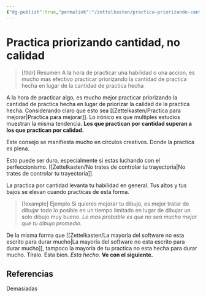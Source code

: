 ```yaml
---
{"dg-publish":true,"permalink":"/zettelkasten/practica-priorizando-cantidad-no-calidad/","tags":["Evergreen","Zettelkasten"]}
---
```


# Practica priorizando cantidad, no calidad

> [!tldr] Resumen
> A la hora de practicar una habilidad o una accion, es mucho mas efectivo practicar priorizando la cantidad de practica hecha en lugar de la cantidad de practica hecha

A la hora de practicar algo, es mucho mejor practicar priorizando la cantidad de practica hecha en lugar de priorizar la calidad de la practica hecha. Considerando claro que esto sea [[Zettelkasten/Practica para mejorar\|Practica para mejorar]]. Lo irónico es que multiples estudios muestran la misma tendencia. **Los que practican por cantidad superan a los que practican por calidad.**

Este consejo se manifiesta mucho en círculos creativos. Donde la practica es plena. 

Esto puede ser duro, especialmente si estas luchando con el perfeccionismo. [[Zettelkasten/No trates de controlar tu trayectoria\|No trates de controlar tu trayectoria]].

La practica por cantidad levanta tu habilidad en general. Tus altos y tus bajos se elevan cuando practicas de esta forma.


> [!example] Ejemplo
> Si quieres mejorar tu dibujo, es mejor tratar de dibujar todo lo posible en un tiempo limitado en lugar de dibujar un solo dibujo muy bueno. *Lo mas probable es que no sea mucho mejor que tu dibujo promedio.*

De la misma forma que [[Zettelkasten/La mayoría del software no esta escrito para durar mucho\|La mayoría del software no esta escrito para durar mucho]], tampoco la mayoría de tu practica no esta hecha para durar mucho. Tíralo. Esta bien. *Esta hecho.* **Ve con el siguiente.**
## Referencias
Demasiadas